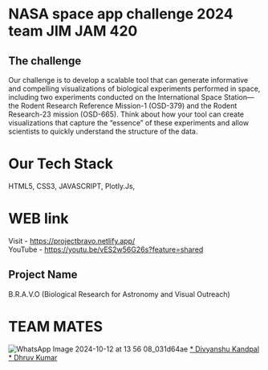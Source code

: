 # NASA space app challenge 2024 team JIM JAM 420
## The challenge
Our challenge is to develop a scalable tool that can generate informative and compelling visualizations of biological experiments performed in space, including two experiments conducted on the International Space Station—the Rodent Research Reference Mission-1 (OSD-379) and the Rodent Research-23 mission (OSD-665). Think about how your tool can create visualizations that capture the “essence” of these experiments and allow scientists to quickly understand the structure of the data.

# Our Tech Stack

HTML5,
CSS3,
JAVASCRIPT,
Plotly.Js,

# WEB link

Visit   - https://projectbravo.netlify.app/ <br>
YouTube - https://youtu.be/vES2w56G26s?feature=shared

## Project Name
B.R.A.V.O (Biological Research for Astronomy and Visual Outreach)

# TEAM MATES
![WhatsApp Image 2024-10-12 at 13 56 08_031d64ae](https://github.com/user-attachments/assets/c7dd6317-7c3b-4f16-aab4-0018306be966)
<a href="https://github.com/Divyanshu901">* Divyanshu Kandpal</a> <br> <a href="https://github.com/spidey999">* Dhruv Kumar </a>


